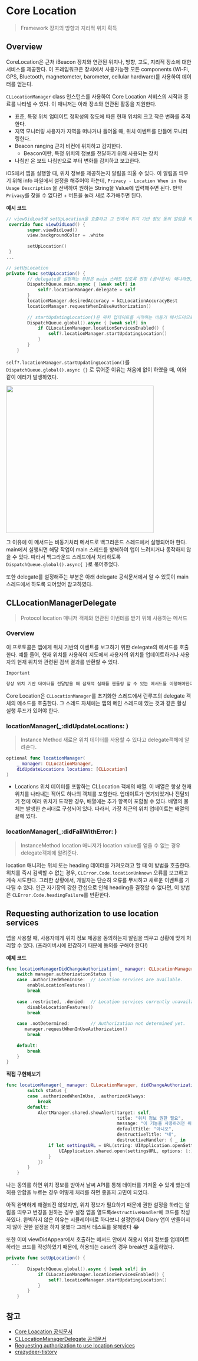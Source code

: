 # Core Location
> Framework
> 장치의 방향과 지리적 위치 획득

## Overview
CoreLocation은 근처 iBeacon 장치와 연관된 위치나, 방향, 고도, 지리적 장소에 대한 서비스를 제공한다. 이 프레임워크은 장치에서 사용가능한 모든 components (Wi-Fi, GPS, Bluetooth, magnetometer, barometer, cellular hardware)를 사용하여 데이터를 얻는다.

`CLLocationManager` class 인스턴스를 사용하여 Core Location 서비스의 시작과 종료를 나타낼 수 있다. 이 매니저는 아래 장소와 연관된 활동을 지원한다.

- 표준, 특정 위치 업데이트
정확성의 정도에 따른 현재 위치의 크고 작은 변화를 추적한다.
- 지역 모니터링
사용자가 지역을 떠나거나 들어올 때, 위치 이벤트를 만들어 모니터링한다.
- Beacon ranging 
근처 비컨에 위치하고 감지한다.
     - Beacon이란, 특정 위치의 정보를 전달하기 위해 사용되는 장치
- 나침반
온 보드 나침반으로 부터 변화를 감지하고 보고한다.

iOS에서 앱을 실행할 때, 위치 정보를 제공하는지 알림을 띄울 수 있다. 이 알림을 띄우기 위해 info 파일에서 설정을 해주어야 하는데,
`Privacy - Location When in Use Usage Description` 을 선택하여 원하는 String을 Value에 입력해주면 된다.
만약 `Privacy`를 찾을 수 없다면 + 버튼을 눌러 새로 추가해주면 된다.

**예시 코드**
```swift 
// viewDidLoad에 setUpLocation을 호출하고 그 안에서 위치 기반 정보 동의 알림을 띄우도록 한다.
 override func viewDidLoad() {
        super.viewDidLoad()
        view.backgroundColor = .white
        
        setUpLocation()
 }
...

// setUpLocation
private func setUpLocation() {
        // delegate를 설정하는 부분은 main 스레드 있도록 권장 (공식문서) 왜냐하면, 주로 UI와 관련된 작업을 하기 때문
        DispatchQueue.main.async { [weak self] in
            self?.locationManager.delegate = self
        }
        locationManager.desiredAccuracy = kCLLocationAccuracyBest
        locationManager.requestWhenInUseAuthorization()
        
        // startUpdatingLocation()은 위치 업데이트를 시작하는 비동기 메서드이므로 백그라운드에서 실행해야함. 따라서 global().async가 적절
        DispatchQueue.global().async { [weak self] in
            if CLLocationManager.locationServicesEnabled() {
                self?.locationManager.startUpdatingLocation()
            }
        }
    }
```

`self?.locationManager.startUpdatingLocation()`를 `DispatchQueue.global().async {}` 로 묶어준 이유는 처음에 없이 하였을 때, 이와 같이 에러가 발생하였다.

<img src="https://hackmd.io/_uploads/B1P16O_4h.png" width="400">


그 이유에 이 메서드는 비동기처리 메서드로 백그라운드 스레드에서 실행되어야 한다. main에서 실행되면 해당 작업이 main 스레드를 방해하여 앱이 느려지거나 동작하지 않을 수 있다.
따라서 백그라운드 스레드에서 처리하도록 `DispatchQueue.global().async{ }`로 묶어주었다.

또한 delegate를 설정해주는 부분은 아래 delegate 공식문서에서 알 수 있듯이 main 스레드에서 하도록 되어있어 참고하였다.

## CLLocationManagerDelegate
> Protocol
> location 매니저 객체와 연관된 이번테를 받기 위해 사용하는 메서드

### Overview
이 프로토콜은 앱에게 위치 기반의 이벤트를 보고하기 위한 delegate의 메서드를 호출한다.
예를 들어, 현재 위치를 사용하여 지도에서 사용자의 위치를 업데이트하거나 사용자의 현재 위치와 관련된 검색 결과를 반환할 수 있다.

```bash
Important

항상 위치 기반 데이터를 전달받을 때 잠재적 실패를 핸들링 할 수 있는 메서드를 이행해야한다.
```

Core Location은 `CLLocationManager`를 초기화한 스레드에서 런루프의 delegate 객체의 메소드를 호출한다. 그 스레드 자체에는 앱의 메인 스레드에 있는 것과 같은 활성 실행 루프가 있어야 한다.

### locationManager(_:didUpdateLocations: )
> Instance Method
> 새로운 위치 데이터를 사용할 수 있다고 delegate객체에 알려준다.

```swift
optional func locationManager(
    _ manager: CLLocationManager,
    didUpdateLocations locations: [CLLocation]
)
```
- Locations
위치 데이터를 포함하는 CLLocation 객체의 배열. 이 배열은 항상 현재 위치를 나타내는 적어도 하나의 객체를 포함한다. 업데이트가 연기되었거나 전달되기 전에 여러 위치가 도착한 경우, 배열에는 추가 항목이 포함될 수 있다. 배열의 물체는 발생한 순서대로 구성되어 있다. 따라서, 가장 최근의 위치 업데이트는 배열의 끝에 있다.


### locationManager(_:didFailWithError: )
> InstanceMethod
> location 매니저가 location value를 얻을 수 없는 경우 delegate객체에 알려준다.

location 매니저는 위치 또는 heading 데이터를 가져오려고 할 때 이 방법을 호출한다. 위치를 즉시 검색할 수 없는 경우, `CLError.Code.locationUnknown` 오류를 보고하고 계속 시도한다. 그러한 상황에서, 개발자는 단순히 오류를 무시하고 새로운 이벤트를 기다릴 수 있다. 인근 자기장의 강한 간섭으로 인해 heading을 결정할 수 없다면, 이 방법은 `CLError.Code.headingFailure`를 반환한다.

## Requesting authorization to use location services

앱을 사용할 때, 사용자에게 위치 정보 제공을 동의하는지 알림을 띄우고 상황에 맞게 처리할 수 있다. (프라이버시에 민감하기 때문에 동의를 구해야 한다!)

**예제 코드**
```swift
func locationManagerDidChangeAuthorization(_ manager: CLLocationManager) { 
    switch manager.authorizationStatus {
    case .authorizedWhenInUse:  // Location services are available.
        enableLocationFeatures()
        break
        
    case .restricted, .denied:  // Location services currently unavailable.
        disableLocationFeatures()
        break
        
    case .notDetermined:        // Authorization not determined yet.
       manager.requestWhenInUseAuthorization()
        break
        
    default:
        break
    }
}
```

**직접 구현해보기**
```swift
func locationManager(_ manager: CLLocationManager, didChangeAuthorization status: CLAuthorizationStatus) {
        switch status {
        case .authorizedWhenInUse, .authorizedAlways:
            break
        default:
            AlertManager.shared.showAlert(target: self,
                                          title: "위치 정보 권한 필요",
                                          message: "이 기능을 사용하려면 위치 권한이 필요합니다. 변경하시겠습니까?",
                                          defaultTitle: "아니오",
                                          destructiveTitle: "네",
                                          destructiveHandler: { _ in
                if let settingsURL = URL(string: UIApplication.openSettingsURLString) {
                    UIApplication.shared.open(settingsURL, options: [:], completionHandler: nil)
                }
            })
        }
    }
```

나는 동의를 하면 위치 정보를 받아서 날씨 API를 통해 데이터를 가져올 수 있게 했는데 허용 안함을 누르는 경우 어떻게 처리를 하면 좋을지 고민이 되었다.

아직 완벽하게 해결되진 않았지만, 위치 정보가 필요하기 때문에 권한 설정을 하라는 알림을 띄우고 변경을 원하는 경우 설정 앱을 열도록`destructiveHandler`에 코드를 작성하였다. 완벽하지 않은 이유는 시뮬레이터로 하다보니 설정앱에서 Diary 앱이 만들어지지 않아 권한 설정을 하지 못했다 그래서 테스트를 못해봤다 😂


또한 이미 viewDidAppear에서 호출하는 메서드 안에서 허용시 위치 정보를 업데이트 하라는 코드를 작성하였기 때문에, 허용되는 case의 경우 break만 호출하였다.

```swift
private func setUpLocation() {
  ...
        DispatchQueue.global().async { [weak self] in
            if CLLocationManager.locationServicesEnabled() {
                self?.locationManager.startUpdatingLocation()
            }
        }
    }
```

## 참고
- [Core Loacation 공식문서](https://developer.apple.com/documentation/corelocation)
- [CLLocationManagerDelegate 공식문서](https://developer.apple.com/documentation/corelocation/cllocationmanagerdelegate)
- [Requesting authorization to use location services](https://developer.apple.com/documentation/corelocation/requesting_authorization_to_use_location_services)
- [crazydeer-tistory](https://crazydeer.tistory.com/m/entry/iOS-Swift-GPS-받고-위도-경도-받아서-날씨-API-데이터-받기)

